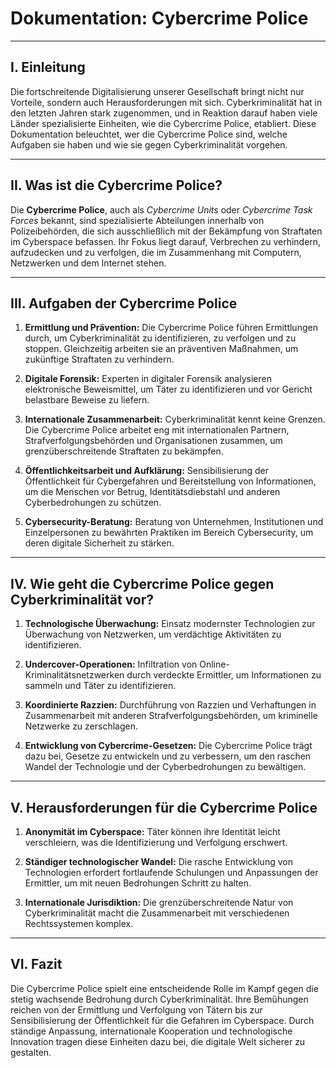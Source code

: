 # Dokumentation: Cybercrime Police

---

## I. Einleitung

Die fortschreitende Digitalisierung unserer Gesellschaft bringt nicht nur Vorteile, sondern auch Herausforderungen mit sich. Cyberkriminalität hat in den letzten Jahren stark zugenommen, und in Reaktion darauf haben viele Länder spezialisierte Einheiten, wie die Cybercrime Police, etabliert. Diese Dokumentation beleuchtet, wer die Cybercrime Police sind, welche Aufgaben sie haben und wie sie gegen Cyberkriminalität vorgehen.

---

## II. Was ist die Cybercrime Police?

Die **Cybercrime Police**, auch als *Cybercrime Units* oder *Cybercrime Task Forces* bekannt, sind spezialisierte Abteilungen innerhalb von Polizeibehörden, die sich ausschließlich mit der Bekämpfung von Straftaten im Cyberspace befassen. Ihr Fokus liegt darauf, Verbrechen zu verhindern, aufzudecken und zu verfolgen, die im Zusammenhang mit Computern, Netzwerken und dem Internet stehen.

---

## III. Aufgaben der Cybercrime Police

1. **Ermittlung und Prävention:** Die Cybercrime Police führen Ermittlungen durch, um Cyberkriminalität zu identifizieren, zu verfolgen und zu stoppen. Gleichzeitig arbeiten sie an präventiven Maßnahmen, um zukünftige Straftaten zu verhindern.

2. **Digitale Forensik:** Experten in digitaler Forensik analysieren elektronische Beweismittel, um Täter zu identifizieren und vor Gericht belastbare Beweise zu liefern.

3. **Internationale Zusammenarbeit:** Cyberkriminalität kennt keine Grenzen. Die Cybercrime Police arbeitet eng mit internationalen Partnern, Strafverfolgungsbehörden und Organisationen zusammen, um grenzüberschreitende Straftaten zu bekämpfen.

4. **Öffentlichkeitsarbeit und Aufklärung:** Sensibilisierung der Öffentlichkeit für Cybergefahren und Bereitstellung von Informationen, um die Menschen vor Betrug, Identitätsdiebstahl und anderen Cyberbedrohungen zu schützen.

5. **Cybersecurity-Beratung:** Beratung von Unternehmen, Institutionen und Einzelpersonen zu bewährten Praktiken im Bereich Cybersecurity, um deren digitale Sicherheit zu stärken.

---

## IV. Wie geht die Cybercrime Police gegen Cyberkriminalität vor?

1. **Technologische Überwachung:** Einsatz modernster Technologien zur Überwachung von Netzwerken, um verdächtige Aktivitäten zu identifizieren.

2. **Undercover-Operationen:** Infiltration von Online-Kriminalitätsnetzwerken durch verdeckte Ermittler, um Informationen zu sammeln und Täter zu identifizieren.

3. **Koordinierte Razzien:** Durchführung von Razzien und Verhaftungen in Zusammenarbeit mit anderen Strafverfolgungsbehörden, um kriminelle Netzwerke zu zerschlagen.

4. **Entwicklung von Cybercrime-Gesetzen:** Die Cybercrime Police trägt dazu bei, Gesetze zu entwickeln und zu verbessern, um den raschen Wandel der Technologie und der Cyberbedrohungen zu bewältigen.

---

## V. Herausforderungen für die Cybercrime Police

1. **Anonymität im Cyberspace:** Täter können ihre Identität leicht verschleiern, was die Identifizierung und Verfolgung erschwert.

2. **Ständiger technologischer Wandel:** Die rasche Entwicklung von Technologien erfordert fortlaufende Schulungen und Anpassungen der Ermittler, um mit neuen Bedrohungen Schritt zu halten.

3. **Internationale Jurisdiktion:** Die grenzüberschreitende Natur von Cyberkriminalität macht die Zusammenarbeit mit verschiedenen Rechtssystemen komplex.

---

## VI. Fazit

Die Cybercrime Police spielt eine entscheidende Rolle im Kampf gegen die stetig wachsende Bedrohung durch Cyberkriminalität. Ihre Bemühungen reichen von der Ermittlung und Verfolgung von Tätern bis zur Sensibilisierung der Öffentlichkeit für die Gefahren im Cyberspace. Durch ständige Anpassung, internationale Kooperation und technologische Innovation tragen diese Einheiten dazu bei, die digitale Welt sicherer zu gestalten.
